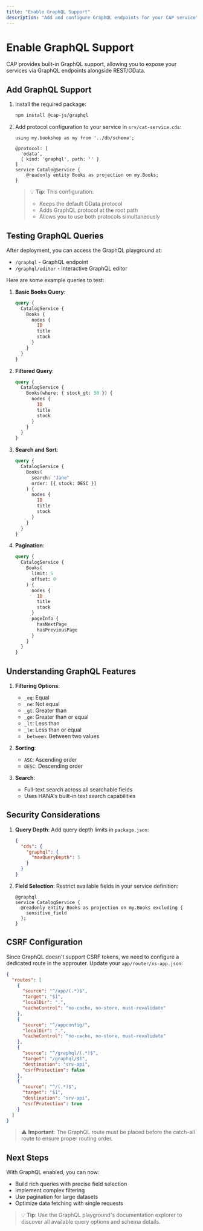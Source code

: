 ```yaml
---
title: "Enable GraphQL Support"
description: "Add and configure GraphQL endpoints for your CAP service"
---
```


# Enable GraphQL Support

CAP provides built-in GraphQL support, allowing you to expose your services via GraphQL endpoints alongside REST/OData.

## Add GraphQL Support

1. Install the required package:
   ```bash
   npm install @cap-js/graphql
   ```

2. Add protocol configuration to your service in `srv/cat-service.cds`:
   ```cds
   using my.bookshop as my from '../db/schema';

   @protocol: [
     'odata',
     { kind: 'graphql', path: '' }
   ]
   service CatalogService {
       @readonly entity Books as projection on my.Books;
   }
   ```

   > 💡 **Tip**: This configuration:
   > - Keeps the default OData protocol
   > - Adds GraphQL protocol at the root path
   > - Allows you to use both protocols simultaneously

## Testing GraphQL Queries

After deployment, you can access the GraphQL playground at:
- `/graphql` - GraphQL endpoint
- `/graphql/editor` - Interactive GraphQL editor

Here are some example queries to test:

1. **Basic Books Query**:
   ```graphql
   query {
     CatalogService {
       Books {
         nodes {
           ID
           title
           stock
         }
       }
     }
   }
   ```

2. **Filtered Query**:
   ```graphql
   query {
     CatalogService {
       Books(where: { stock_gt: 50 }) {
         nodes {
           ID
           title
           stock
         }
       }
     }
   }
   ```

3. **Search and Sort**:
   ```graphql
   query {
     CatalogService {
       Books(
         search: "Jane"
         order: [{ stock: DESC }]
       ) {
         nodes {
           ID
           title
           stock
         }
       }
     }
   }
   ```

4. **Pagination**:
   ```graphql
   query {
     CatalogService {
       Books(
         limit: 5
         offset: 0
       ) {
         nodes {
           ID
           title
           stock
         }
         pageInfo {
           hasNextPage
           hasPreviousPage
         }
       }
     }
   }
   ```

## Understanding GraphQL Features

1. **Filtering Options**:
   - `_eq`: Equal
   - `_ne`: Not equal
   - `_gt`: Greater than
   - `_ge`: Greater than or equal
   - `_lt`: Less than
   - `_le`: Less than or equal
   - `_between`: Between two values

2. **Sorting**:
   - `ASC`: Ascending order
   - `DESC`: Descending order

3. **Search**:
   - Full-text search across all searchable fields
   - Uses HANA's built-in text search capabilities

## Security Considerations

1. **Query Depth**:
   Add query depth limits in `package.json`:
   ```json
   {
     "cds": {
       "graphql": {
         "maxQueryDepth": 5
       }
     }
   }
   ```

2. **Field Selection**:
   Restrict available fields in your service definition:
   ```cds
   @graphql
   service CatalogService {
     @readonly entity Books as projection on my.Books excluding {
       sensitive_field
     };
   }
   ```

## CSRF Configuration

Since GraphQL doesn't support CSRF tokens, we need to configure a dedicated route in the approuter. Update your `app/router/xs-app.json`:

```json
{
  "routes": [
    {
      "source": "^/app/(.*)$",
      "target": "$1",
      "localDir": ".",
      "cacheControl": "no-cache, no-store, must-revalidate"
    },
    {
      "source": "^/appconfig/",
      "localDir": ".",
      "cacheControl": "no-cache, no-store, must-revalidate"
    },
    {
      "source": "^/graphql/(.*)$",
      "target": "/graphql/$1",
      "destination": "srv-api",
      "csrfProtection": false
    },
    {
      "source": "^/(.*)$",
      "target": "$1",
      "destination": "srv-api",
      "csrfProtection": true
    }
  ]
}
```

> ⚠️ **Important**: The GraphQL route must be placed before the catch-all route to ensure proper routing order.

## Next Steps

With GraphQL enabled, you can now:
- Build rich queries with precise field selection
- Implement complex filtering
- Use pagination for large datasets
- Optimize data fetching with single requests

> 💡 **Tip**: Use the GraphQL playground's documentation explorer to discover all available query options and schema details.